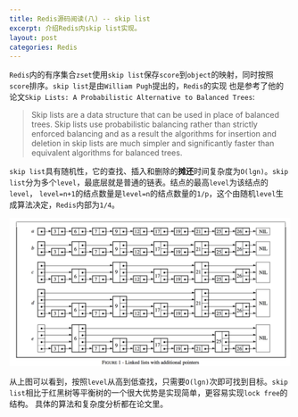```yaml
---
title: Redis源码阅读(八) -- skip list
excerpt: 介绍Redis内skip list实现。
layout: post
categories: Redis
---
```


`Redis`内的有序集合`zset`使用`skip list`保存`score`到`object`的映射，同时按照`score`排序。`skip list`是由`William Pugh`提出的，`Redis`的实现
也是参考了他的论文`Skip Lists: A Probabilistic Alternative to Balanced Trees`:

>Skip lists are a data structure that can be used in place of balanced trees. Skip lists use probabilistic balancing rather than strictly enforced balancing and as a result the algorithms for insertion and deletion in skip lists are much simpler and significantly faster than equivalent algorithms for balanced trees.

`skip list`具有随机性，它的查找、插入和删除的**摊还**时间复杂度为`O(lgn)`。`skip list`分为多个`level`，最底层就是普通的链表。结点的最高`level`为该结点的`level`，
`level=n+1`的结点数量是`level=n`的结点数量的`1/p`，这个由随机`level`生成算法决定，`Redis`内部为`1/4`。

![image](/assets/images/skiplist.png)

从上图可以看到，按照`level`从高到低查找，只需要`O(lgn)`次即可找到目标。`skip list`相比于红黑树等平衡树的一个很大优势是实现简单，更容易实现`lock free`的结构。
具体的算法和复杂度分析都在论文里。

